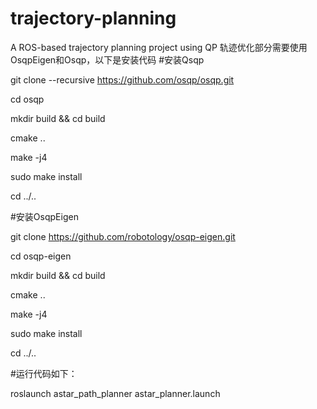 # trajectory-planning
A ROS-based trajectory planning project using QP
轨迹优化部分需要使用OsqpEigen和Osqp，以下是安装代码
#安装Qsqp

git clone --recursive https://github.com/osqp/osqp.git

cd osqp

mkdir build && cd build

cmake ..

make -j4

sudo make install

cd ../..

#安装OsqpEigen

git clone https://github.com/robotology/osqp-eigen.git

cd osqp-eigen

mkdir build && cd build

cmake ..

make -j4

sudo make install

cd ../..

#运行代码如下：

roslaunch astar_path_planner astar_planner.launch
